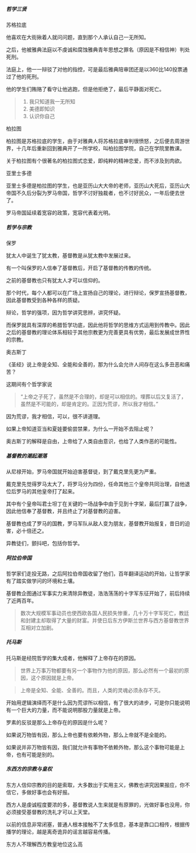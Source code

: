 
##### 哲学三贤

苏格拉底

他喜欢在大街揪着人就问问题，直到那个人承认自己一无所知。

之后，他被雅典法庭以不虔诚和腐蚀雅典青年思想之罪名（原因是不相信神）判处死刑。

法庭上，他一一辩驳了对他的指控，可是最后雅典陪审团还是以360比140投票通过了他的死刑。

他的学生们贿赂了看守让他逃跑，但是他拒绝了，最后平静面对死亡。

> 1. 我只知道我一无所知
> 2. 美德即知识
> 3. 认识你自己

柏拉图

柏拉图是苏格拉底的学生，由于对雅典人将苏格拉底审判很愤怒，之后便去周游世界，十几年后重新回到雅典开了一所学校，叫柏拉图学院，自己在学院里教课。

关于柏拉图有个很著名的柏拉图式恋爱，即纯粹的精神恋爱，而不涉及到肉欲。

亚里士多德

亚里士多德是柏拉图的学生，也是亚历山大大帝的老师，亚历山大死后，亚历山大帝国不久后分裂为罗马帝国，哲学不讨好独裁者，也不讨好民众，一年后便去世了。


罗马帝国延续着宽容的政策，宽容代表着光明。

##### 哲学与宗教

保罗

犹太人中诞生了犹太教，基督教是从犹太教中发展过来。

有一个叫保罗的人信奉了基督教后，开启了基督教的传教的传统。

之前的基督教也只有犹太人才可以信仰的。

那个时代，每个人都可以在广场上宣扬自己的理论，进行辩论，保罗宣扬基督教，因此基督教受到各种各样的质疑。

辩论，哲学的强项，因为哲学讲究思辨，讲究怀疑。

而保罗就具有深厚的希腊哲学功底，因此他将哲学的思维方式运用到传教中。因此之后的基督教的理论体系相较于其他宗教更为完善更具有优势，最后发展成世界性的宗教。

奥古斯丁

《圣经》说上帝是全知、全能和全善的，那为什么会允许人间存在这么多丑恶和痛苦？

这期间有个哲学家说

> “上帝之子死了，虽然是不合理的，却是可以相信的。埋葬以后又复活了，虽然是不可能的，却是肯定的。正因为荒谬，所以我才相信。”

因为荒谬，我才相信，可以，很不讲道理。

如果上帝知道亚当和夏娃要偷尝禁果，为什么一开始不去阻止呢？

奥古斯丁的解释是自由，上帝给了人类自由意识，也给了人类作恶的可能性。


##### 基督教的潮起潮落

从尼禄开始，罗马帝国就开始迫害基督徒，到了戴克里先更为严重。

戴克里先觉得罗马太大了，将罗马分为四份，任命其他三个皇帝共同治理，自他退位后罗马的其他皇帝打了起来。

其中有个皇帝叫君士坦丁在关键的一场战争中由于见到十字架，最后打赢了战争，因此他信奉了基督教，并且终止了对基督教的迫害。

基督教也成了罗马的国教，罗马军队从敌人变为朋友，基督教开始报复，昔日的迫害，必十倍还之。

异教徒们，颤抖吧，包括你哲学。

##### 阿拉伯帝国

哲学家们走投无路，之后阿拉伯帝国收留了他们，百年翻译运动的开始，让哲学家有了踏实做学问的环境和土壤。

基督教企图通过军事实力来清除异教徒，浩浩荡荡的十字军东征开始了，前后持续了近两百年。

> 数次大规模军事动员也使西欧各国人民损失惨重，几十万十字军死亡，教廷和封建主却取得了大量的财富。并使日后东方伊斯兰世界与西方基督教世界互相对立加剧。

##### 托马斯

托马斯是经院哲学的集大成者，他解释了上帝存在的原因。

> 世界上万事万物都要有另一个事物作为他的原因，那么必然有一个最初的原因，这个原因就是上帝。

> 上帝是全知、全能、全善的。而且，人类的灵魂必须永存不灭。

开始用逻辑演绎而不是什么因为荒谬所以相信，有了很大的进步，可是你只能说明有一个巨大的力量，而不能说明那股力量就是上帝。

罗素的反驳是那么上帝存在的原因是什么呢？

如果说万物皆有因，那么上帝也要有依赖外物，那么上帝就不是全能的。

如果说并非万物皆有因，我们就允许有事物不依赖外物，那么这个事物可能是上帝，也有可能是别的。

##### 东西方的宗教与皇权

东方人信仰宗教的目的是索取，大多数出于实用主义，佛教也讲究因果报应，你不信它，多做好事也会有好报。

西方人是虔诚程度要浓的多，基督教说人生来就是有原罪的，光做好事也没用，你必须接受基督教的洗礼才可以上天堂。

以前的信息非常闭塞，普通人根本接触不了太多信息，基本是靠口口相传，根据传播学的理论，越是离奇诡异的谣言越容易传播。

东方人不理解西方教皇地位这么高

